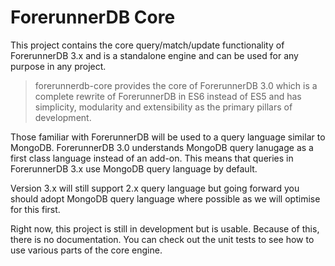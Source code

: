 # ForerunnerDB Core
This project contains the core query/match/update functionality of
ForerunnerDB 3.x and is a standalone engine and can be used for
any purpose in any project.

>forerunnerdb-core provides the core of ForerunnerDB 3.0 which
>is a complete rewrite of ForerunnerDB in ES6 instead of ES5 and
>has simplicity, modularity and extensibility as the primary
>pillars of development.

Those familiar with ForerunnerDB will be used to a query language
similar to MongoDB. ForerunnerDB 3.0 understands MongoDB query
lanugage as a first class language instead of an add-on. This means
that queries in ForerunnerDB 3.x use MongoDB query language by
default.

Version 3.x will still support 2.x query language but going forward
you should adopt MongoDB query language where possible as we will
optimise for this first.

Right now, this project is still in development but is usable.
Because of this, there is no documentation. You can check out
the unit tests to see how to use various parts of the core
engine.